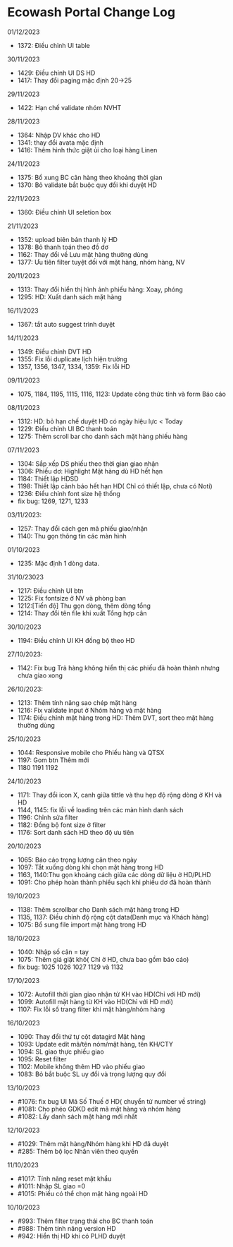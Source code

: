 # Ecowash Portal Change Log

01/12/2023
- 1372: Điều chỉnh UI table

30/11/2023
- 1429: Điều chỉnh UI DS HD
- 1417: Thay đổi paging mặc định 20->25

29/11/2023
- 1422: Hạn chế validate nhóm NVHT

28/11/2023
- 1364: Nhập DV khác cho HD
- 1341: thay đổi avata mặc định
- 1416: Thêm hình thức giặt ủi cho loại hàng Linen

24/11/2023
- 1375: Bổ xung BC cân hàng theo khoảng thời gian
- 1370: Bỏ validate bắt buộc quy đổi khi duyệt HD

22/11/2023
- 1360: Điều chỉnh UI seletion box

21/11/2023
- 1352: upload biên bản thanh lý HD
- 1378: Bỏ thanh toán theo đồ dơ
- 1162: Thay đổi về Lưu mặt hàng thường dùng
- 1377: Ưu tiên filter tuyệt đối với mặt hàng, nhóm hàng, NV


20/11/2023
- 1313: Thay đổi hiển thị hình ảnh phiếu hàng: Xoay, phóng
- 1295: HD: Xuất danh sách mặt hàng

16/11/2023
- 1367: tắt auto suggest trình duyệt

14/11/2023
- 1349: Điều chỉnh DVT HD
- 1355: Fix lỗi duplicate lịch hiện trường
- 1357, 1356, 1347, 1334, 1359: Fix lỗi HD 

09/11/2023
- 1075, 1184, 1195, 1115, 1116, 1123: Update công thức tính và form Báo cáo

08/11/2023
- 1312: HD: bỏ hạn chế duyệt HD có ngày hiệu lực < Today
- 1229: Điều chỉnh UI BC thanh toán
- 1275: Thêm scroll bar cho danh sách mặt hàng phiếu hàng 

07/11/2023
- 1304: Sắp xếp DS phiếu theo thời gian giao nhận
- 1306: Phiếu dơ: Highlight Mặt hàng dù HD hết hạn
- 1184: Thiết lập HDSD
- 1198: Thiết lập cảnh báo hết hạn HD( Chỉ có thiết lập, chưa có Noti)
- 1236: Điều chỉnh font size hệ thống
- fix bug: 1269, 1271, 1233

03/11/2023: 
- 1257: Thay đổi cách gen mã phiếu giao/nhận
- 1140: Thu gọn thông tin các màn hình 

01/10/2023
- 1235: Mặc định 1 dòng data.

31/10/23023
- 1217: Điều chỉnh UI btn
- 1225: Fix fontsize ở NV và phòng ban
- 1212:[Tiến độ] Thu gọn dòng, thêm dòng tổng
- 1214: Thay đổi tên file khi xuất Tổng hợp cân

30/10/2023
- 1194: Điều chỉnh UI KH đồng bộ theo HD

27/10/2023:
- 1142: Fix bug Trả hàng không hiển thị các phiếu đã hoàn thành nhưng chưa giao xong 

26/10/2023: 
- 1213: Thêm tính năng sao chép mặt hàng
- 1216: Fix validate input ở Nhóm hàng và mặt hàng
- 1174: Điều chỉnh mặt hàng trong HD: Thêm DVT, sort theo mặt hàng thường dùng

25/10/2023
- 1044: Responsive mobile cho Phiếu hàng và QTSX
- 1197: Gom btn Thêm mới
- 1180 1191 1192

24/10/2023
- 1171: Thay đổi icon X, canh giữa tittle và thu hẹp độ rộng dòng ở KH và HD
- 1144, 1145: fix lỗi về loading trên các màn hình danh sách
- 1196: Chỉnh sửa filter
- 1182: Đồng bộ font size ở filter
- 1176: Sort danh sách HD theo độ ưu tiên

20/10/2023
- 1065: Báo cáo trọng lượng cân theo ngày
- 1097: Tắt xuống dòng khi chọn mặt hàng trong HD
- 1163, 1140:Thu gọn khoảng cách giữa các dòng dữ liệu ở HD/PLHD
- 1091: Cho phép hoàn thành phiếu sạch khi phiếu dơ đã hoàn thành


19/10/2023
- 1138: Thêm scrollbar cho Danh sách mặt hàng trong HD
- 1135, 1137: Điều chỉnh độ rộng cột data(Danh mục và Khách hàng)
- 1075: Bổ sung file import mặt hàng trong HD

18/10/2023
- 1040: Nhập số cân = tay
- 1075: Thêm giá giặt khô( Chỉ ở HD, chưa bao gồm báo cáo)
- fix bug: 1025 1026 1027 1129 và 1132

17/10/2023
- 1072: Autofill thời gian giao nhận từ KH vào HD(Chỉ với HD mới)
- 1099: Autofill mặt hàng từ KH vào HD(Chỉ với HD mới)
- 1107: Fix lỗi số trang filter khi mặt hàng/nhóm hàng

16/10/2023
- 1090: Thay đổi thứ tự cột datagird Mặt hàng
- 1093: Update edit mã/tên nóm/mặt hàng, tên KH/CTY 
- 1094: SL giao thực phiếu giao
- 1095: Reset filter
- 1102: Mobile không thêm HD vào phiếu giao
- 1083: Bỏ bắt buộc SL uy đổi và trọng lượng quy đổi


13/10/2023
- #1076: fix bug UI Mã Số Thuế ở HD( chuyển từ number về string)
- #1081: Cho phéo GDKD edit mã mặt hàng và nhóm hàng
- #1082: Lấy danh sách mặt hàng mới nhất

12/10/2023
- #1029: Thêm mặt hàng/Nhóm hàng khi HD đã duyệt 
- #285: Thêm bộ lọc Nhân viên theo quyền

11/10/2023
- #1017: Tính năng reset mật khẩu
- #1011: Nhập SL giao =0
- #1015: Phiếu có thể chọn mặt hàng ngoài HD

10/10/2023
- #993: Thêm filter trạng thái cho BC thanh toán
- #988: Thêm tính năng version HD
- #942: Hiển thị HD khi có PLHD duyệt
